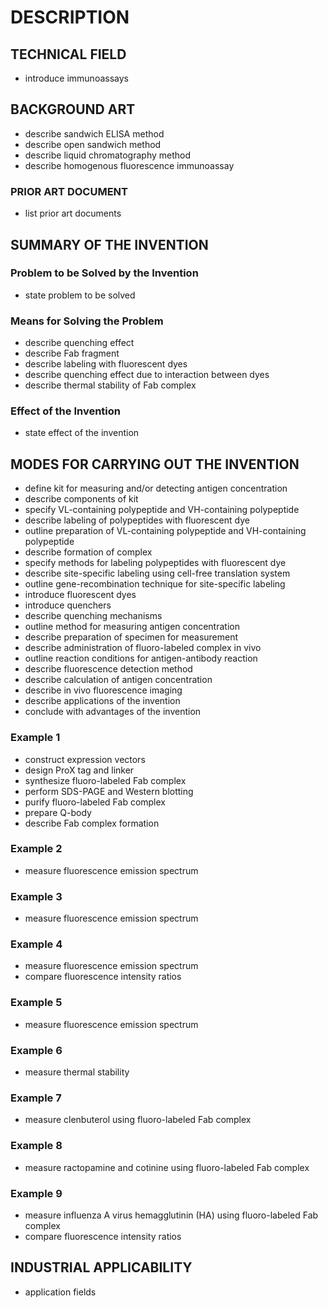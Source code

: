# DESCRIPTION

## TECHNICAL FIELD

- introduce immunoassays

## BACKGROUND ART

- describe sandwich ELISA method
- describe open sandwich method
- describe liquid chromatography method
- describe homogenous fluorescence immunoassay

### PRIOR ART DOCUMENT

- list prior art documents

## SUMMARY OF THE INVENTION

### Problem to be Solved by the Invention

- state problem to be solved

### Means for Solving the Problem

- describe quenching effect
- describe Fab fragment
- describe labeling with fluorescent dyes
- describe quenching effect due to interaction between dyes
- describe thermal stability of Fab complex

### Effect of the Invention

- state effect of the invention

## MODES FOR CARRYING OUT THE INVENTION

- define kit for measuring and/or detecting antigen concentration
- describe components of kit
- specify VL-containing polypeptide and VH-containing polypeptide
- describe labeling of polypeptides with fluorescent dye
- outline preparation of VL-containing polypeptide and VH-containing polypeptide
- describe formation of complex
- specify methods for labeling polypeptides with fluorescent dye
- describe site-specific labeling using cell-free translation system
- outline gene-recombination technique for site-specific labeling
- introduce fluorescent dyes
- introduce quenchers
- describe quenching mechanisms
- outline method for measuring antigen concentration
- describe preparation of specimen for measurement
- describe administration of fluoro-labeled complex in vivo
- outline reaction conditions for antigen-antibody reaction
- describe fluorescence detection method
- describe calculation of antigen concentration
- describe in vivo fluorescence imaging
- describe applications of the invention
- conclude with advantages of the invention

### Example 1

- construct expression vectors
- design ProX tag and linker
- synthesize fluoro-labeled Fab complex
- perform SDS-PAGE and Western blotting
- purify fluoro-labeled Fab complex
- prepare Q-body
- describe Fab complex formation

### Example 2

- measure fluorescence emission spectrum

### Example 3

- measure fluorescence emission spectrum

### Example 4

- measure fluorescence emission spectrum
- compare fluorescence intensity ratios

### Example 5

- measure fluorescence emission spectrum

### Example 6

- measure thermal stability

### Example 7

- measure clenbuterol using fluoro-labeled Fab complex

### Example 8

- measure ractopamine and cotinine using fluoro-labeled Fab complex

### Example 9

- measure influenza A virus hemagglutinin (HA) using fluoro-labeled Fab complex
- compare fluorescence intensity ratios

## INDUSTRIAL APPLICABILITY

- application fields

